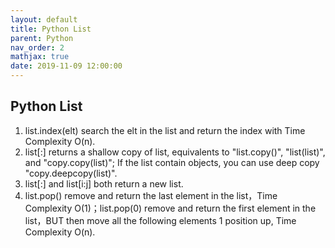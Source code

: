 ```yaml
---
layout: default
title: Python List
parent: Python
nav_order: 2
mathjax: true
date: 2019-11-09 12:00:00
---
```


## Python List

1. list.index(elt) search the elt in the list and return the index with Time Complexity O(n).
2. list[:] returns a shallow copy of list, equivalents to "list.copy()", "list(list)", and "copy.copy(list)"; If the list contain objects, you can use deep copy "copy.deepcopy(list)".
3. list[:] and list[i:j] both return a new list.
4. list.pop() remove and return the last element in the list，Time Complexity O(1)；list.pop(0) remove and return the first element in the list，BUT then move all the following elements 1 position up, Time Complexity O(n).
